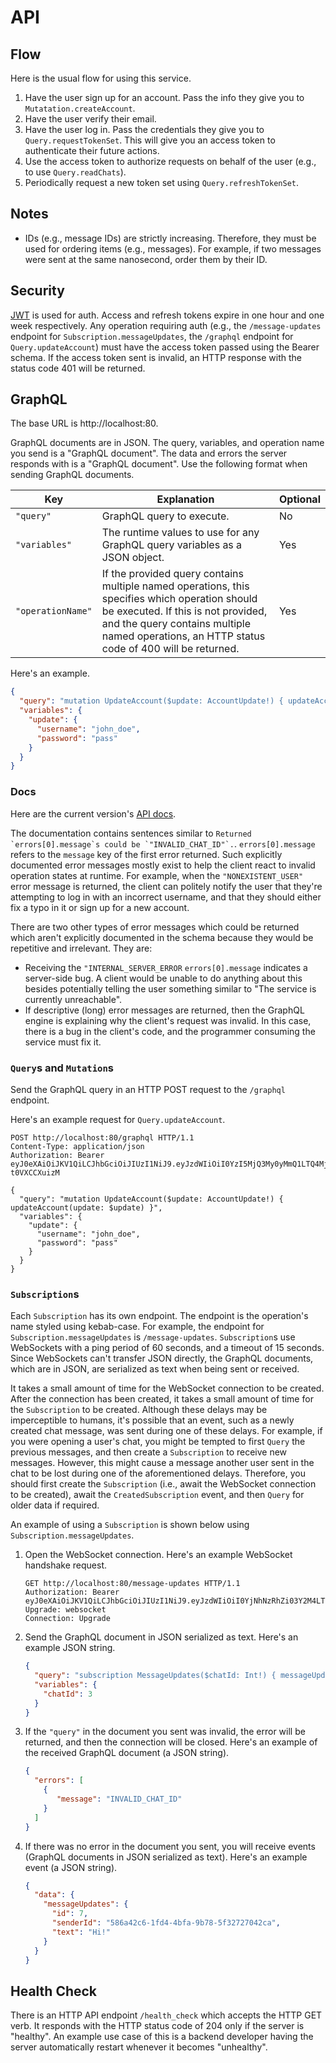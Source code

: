 # API

## Flow

Here is the usual flow for using this service.
1. Have the user sign up for an account. Pass the info they give you to `Mutatation.createAccount`.
1. Have the user verify their email.
1. Have the user log in. Pass the credentials they give you to `Query.requestTokenSet`. This will give you an access token to authenticate their future actions.
1. Use the access token to authorize requests on behalf of the user (e.g., to use `Query.readChats`).
1. Periodically request a new token set using `Query.refreshTokenSet`.

## Notes

- IDs (e.g., message IDs) are strictly increasing. Therefore, they must be used for ordering items (e.g., messages). For example, if two messages were sent at the same nanosecond, order them by their ID.

## Security

[JWT](https://jwt.io/) is used for auth. Access and refresh tokens expire in one hour and one week respectively. Any operation requiring auth (e.g., the `/message-updates` endpoint for `Subscription.messageUpdates`, the `/graphql` endpoint for `Query.updateAccount`) must have the access token passed using the Bearer schema. If the access token sent is invalid, an HTTP response with the status code 401 will be returned.

## GraphQL

The base URL is http://localhost:80.

GraphQL documents are in JSON. The query, variables, and operation name you send is a "GraphQL document". The data and errors the server responds with is a "GraphQL document". Use the following format when sending GraphQL documents.

|Key|Explanation|Optional|
|---|---|---|
|`"query"`|GraphQL query to execute.|No|
|`"variables"`|The runtime values to use for any GraphQL query variables as a JSON object.|Yes|
|`"operationName"`|If the provided query contains multiple named operations, this specifies which operation should be executed. If this is not provided, and the query contains multiple named operations, an HTTP status code of 400 will be returned.|Yes|

Here's an example.

```json
{
  "query": "mutation UpdateAccount($update: AccountUpdate!) { updateAccount(update: $update) }",
  "variables": {
    "update": {
      "username": "john_doe",
      "password": "pass"
    }
  }
}
```

### Docs

Here are the current version's [API docs](../src/main/resources/schema.graphqls).

The documentation contains sentences similar to ```Returned `errors[0].message`s could be `"INVALID_CHAT_ID"`.```. `errors[0].message` refers to the `message` key of the first error returned. Such explicitly documented error messages mostly exist to help the client react to invalid operation states at runtime. For example, when the `"NONEXISTENT_USER"` error message is returned, the client can politely notify the user that they're attempting to log in with an incorrect username, and that they should either fix a typo in it or sign up for a new account.

There are two other types of error messages which could be returned which aren't explicitly documented in the schema because they would be repetitive and irrelevant. They are:
- Receiving the `"INTERNAL_SERVER_ERROR` `errors[0].message` indicates a server-side bug. A client would be unable to do anything about this besides potentially telling the user something similar to "The service is currently unreachable".
- If descriptive (long) error messages are returned, then the GraphQL engine is explaining why the client's request was invalid. In this case, there is a bug in the client's code, and the programmer consuming the service must fix it. 

### `Query`s and `Mutation`s

Send the GraphQL query in an HTTP POST request to the `/graphql` endpoint.

Here's an example request for `Query.updateAccount`.

```http request
POST http://localhost:80/graphql HTTP/1.1
Content-Type: application/json
Authorization: Bearer eyJ0eXAiOiJKV1QiLCJhbGciOiJIUzI1NiJ9.eyJzdWIiOiI0YzI5MjQ3My0yMmQ1LTQ4MjUtOGYzNS0xYWNhNDZjMGNmNTYiLCJhdWQiOiJvbW5pLWNoYXQiLCJpc3MiOiJodHRwOi8vYXV0aDo4MDgwIiwiZXhwIjoxNTg3NzA5OTQ4fQ.w_t9fGjYj_Nw569xG92NCEjmzZC95NP-t0VXCCXuizM

{
  "query": "mutation UpdateAccount($update: AccountUpdate!) { updateAccount(update: $update) }",
  "variables": {
    "update": {
      "username": "john_doe",
      "password": "pass"
    }
  }
}

```

### `Subscription`s

Each `Subscription` has its own endpoint. The endpoint is the operation's name styled using kebab-case. For example, the endpoint for `Subscription.messageUpdates` is `/message-updates`. `Subscription`s use WebSockets with a ping period of 60 seconds, and a timeout of 15 seconds. Since WebSockets can't transfer JSON directly, the GraphQL documents, which are in JSON, are serialized as text when being sent or received.

It takes a small amount of time for the WebSocket connection to be created. After the connection has been created, it takes a small amount of time for the `Subscription` to be created. Although these delays may be imperceptible to humans, it's possible that an event, such as a newly created chat message, was sent during one of these delays. For example, if you were opening a user's chat, you might be tempted to first `Query` the previous messages, and then create a `Subscription` to receive new messages. However, this might cause a message another user sent in the chat to be lost during one of the aforementioned delays. Therefore, you should first create the `Subscription` (i.e., await the WebSocket connection to be created), await the `CreatedSubscription` event, and then `Query` for older data if required.

An example of using a `Subscription` is shown below using `Subscription.messageUpdates`.

1. Open the WebSocket connection. Here's an example WebSocket handshake request.

    ```http request
    GET http://localhost:80/message-updates HTTP/1.1
    Authorization: Bearer eyJ0eXAiOiJKV1QiLCJhbGciOiJIUzI1NiJ9.eyJzdWIiOiI0YjNhNzRhZi03Y2M4LTRjZTMtYTg2ZC05YzI4ZmNlZTAzODciLCJleHAiOjE1ODg3NTE0MjR9.JuVC92_Zz6Cnb5p2ZQ_lMKU_9lfIfAP7PcLkVVKnMkU
    Upgrade: websocket
    Connection: Upgrade
    
    ```

1. Send the GraphQL document in JSON serialized as text. Here's an example JSON string.

    ```json
    {
      "query": "subscription MessageUpdates($chatId: Int!) { messageUpdates(chatId: $chatId) { ... on DeletedMessage { id } ... on Message { id, senderId, text } } }",
      "variables": {
        "chatId": 3
      }
    }
    ```

1. If the `"query"` in the document you sent was invalid, the error will be returned, and then the connection will be closed. Here's an example of the received GraphQL document (a JSON string).

    ```json
    {
      "errors": [
        {
           "message": "INVALID_CHAT_ID"  
        } 
      ]
    }
    ```
   
1. If there was no error in the document you sent, you will receive events (GraphQL documents in JSON serialized as text). Here's an example event (a JSON string).

    ```json
    {
      "data": {
        "messageUpdates": {
          "id": 7,
          "senderId": "586a42c6-1fd4-4bfa-9b78-5f32727042ca",
          "text": "Hi!"
        }
      }
    }
    ```
   
## Health Check

There is an HTTP API endpoint `/health_check` which accepts the HTTP GET verb. It responds with the HTTP status code of 204 only if the server is "healthy". An example use case of this is a backend developer having the server automatically restart whenever it becomes "unhealthy".